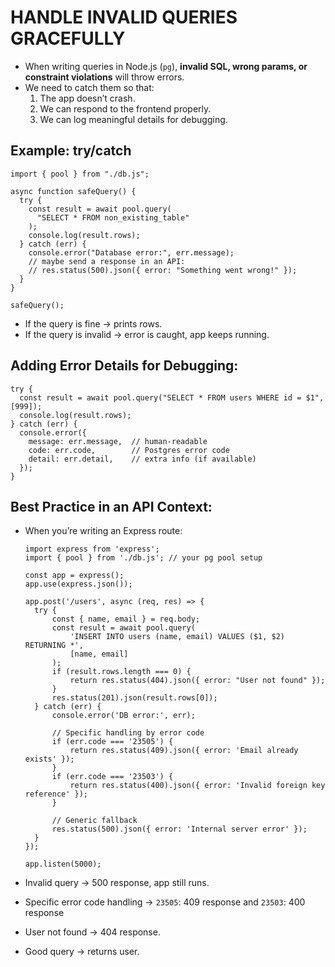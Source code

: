 # HANDLE INVALID QUERIES GRACEFULLY

- When writing queries in Node.js (`pg`), **invalid SQL, wrong params, or constraint violations** will throw errors.
- We need to catch them so that:
  1. The app doesn’t crash.
  2. We can respond to the frontend properly.
  3. We can log meaningful details for debugging.

## Example: try/catch

```
import { pool } from "./db.js";

async function safeQuery() {
  try {
    const result = await pool.query(
      "SELECT * FROM non_existing_table"
    );
    console.log(result.rows);
  } catch (err) {
    console.error("Database error:", err.message);
    // maybe send a response in an API:
    // res.status(500).json({ error: "Something went wrong!" });
  }
}

safeQuery();
```

- If the query is fine → prints rows.
- If the query is invalid → error is caught, app keeps running.

## Adding Error Details for Debugging:

```
try {
  const result = await pool.query("SELECT * FROM users WHERE id = $1", [999]);
  console.log(result.rows);
} catch (err) {
  console.error({
    message: err.message,  // human-readable
    code: err.code,        // Postgres error code
    detail: err.detail,    // extra info (if available)
  });
}
```

## Best Practice in an API Context:

- When you’re writing an Express route:

  ```
  import express from 'express';
  import { pool } from './db.js'; // your pg pool setup

  const app = express();
  app.use(express.json());

  app.post('/users', async (req, res) => {
    try {
        const { name, email } = req.body;
        const result = await pool.query(
            'INSERT INTO users (name, email) VALUES ($1, $2) RETURNING *',
            [name, email]
        );
        if (result.rows.length === 0) {
            return res.status(404).json({ error: "User not found" });
        }
        res.status(201).json(result.rows[0]);
    } catch (err) {
        console.error('DB error:', err);

        // Specific handling by error code
        if (err.code === '23505') {
            return res.status(409).json({ error: 'Email already exists' });
        }
        if (err.code === '23503') {
            return res.status(400).json({ error: 'Invalid foreign key reference' });
        }

        // Generic fallback
        res.status(500).json({ error: 'Internal server error' });
    }
  });

  app.listen(5000);
  ```

- Invalid query → 500 response, app still runs.
- Specific error code handling → `23505`: 409 response and `23503`: 400 response
- User not found → 404 response.
- Good query → returns user.
